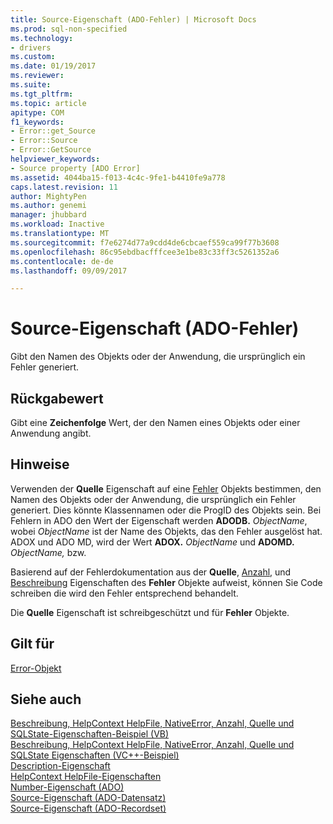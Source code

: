 ```yaml
---
title: Source-Eigenschaft (ADO-Fehler) | Microsoft Docs
ms.prod: sql-non-specified
ms.technology:
- drivers
ms.custom: 
ms.date: 01/19/2017
ms.reviewer: 
ms.suite: 
ms.tgt_pltfrm: 
ms.topic: article
apitype: COM
f1_keywords:
- Error::get_Source
- Error::Source
- Error::GetSource
helpviewer_keywords:
- Source property [ADO Error]
ms.assetid: 4044ba15-f013-4c4c-9fe1-b4410fe9a778
caps.latest.revision: 11
author: MightyPen
ms.author: genemi
manager: jhubbard
ms.workload: Inactive
ms.translationtype: MT
ms.sourcegitcommit: f7e6274d77a9cdd4de6cbcaef559ca99f77b3608
ms.openlocfilehash: 86c95ebdbacfffcee3e1be83c33ff3c5261352a6
ms.contentlocale: de-de
ms.lasthandoff: 09/09/2017

---
```

# <a name="source-property-ado-error"></a>Source-Eigenschaft (ADO-Fehler)
Gibt den Namen des Objekts oder der Anwendung, die ursprünglich ein Fehler generiert.  
  
## <a name="return-value"></a>Rückgabewert  
 Gibt eine **Zeichenfolge** Wert, der den Namen eines Objekts oder einer Anwendung angibt.  
  
## <a name="remarks"></a>Hinweise  
 Verwenden der **Quelle** Eigenschaft auf eine [Fehler](../../../ado/reference/ado-api/error-object.md) Objekts bestimmen, den Namen des Objekts oder der Anwendung, die ursprünglich ein Fehler generiert. Dies könnte Klassennamen oder die ProgID des Objekts sein. Bei Fehlern in ADO den Wert der Eigenschaft werden **ADODB.** *ObjectName*, wobei *ObjectName* ist der Name des Objekts, das den Fehler ausgelöst hat. ADOX und ADO MD, wird der Wert **ADOX.** *ObjectName* und **ADOMD.** *ObjectName,* bzw.  
  
 Basierend auf der Fehlerdokumentation aus der **Quelle**, [Anzahl](../../../ado/reference/ado-api/number-property-ado.md), und [Beschreibung](../../../ado/reference/ado-api/description-property.md) Eigenschaften des **Fehler** Objekte aufweist, können Sie Code schreiben die wird den Fehler entsprechend behandelt.  
  
 Die **Quelle** Eigenschaft ist schreibgeschützt und für **Fehler** Objekte.  
  
## <a name="applies-to"></a>Gilt für  
 [Error-Objekt](../../../ado/reference/ado-api/error-object.md)  
  
## <a name="see-also"></a>Siehe auch  
 [Beschreibung, HelpContext HelpFile, NativeError, Anzahl, Quelle und SQLState-Eigenschaften-Beispiel (VB)](../../../ado/reference/ado-api/description-helpcontext-helpfile-nativeerror-number-source-example-vb.md)   
 [Beschreibung, HelpContext HelpFile, NativeError, Anzahl, Quelle und SQLState Eigenschaften (VC++-Beispiel)](../../../ado/reference/ado-api/description-helpcontext-helpfile-nativeerror-number-source-example-vc.md)   
 [Description-Eigenschaft](../../../ado/reference/ado-api/description-property.md)   
 [HelpContext HelpFile-Eigenschaften](../../../ado/reference/ado-api/helpcontext-helpfile-properties.md)   
 [Number-Eigenschaft (ADO)](../../../ado/reference/ado-api/number-property-ado.md)   
 [Source-Eigenschaft (ADO-Datensatz)](../../../ado/reference/ado-api/source-property-ado-record.md)   
 [Source-Eigenschaft (ADO-Recordset)](../../../ado/reference/ado-api/source-property-ado-recordset.md)

